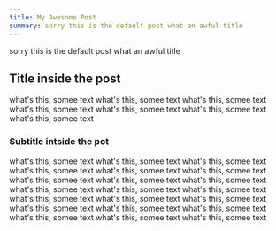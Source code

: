 ```yaml
---
title: My Awesome Post
summary: sorry this is the default post what an awful title
---
```


sorry this is the default post what an awful title

## Title inside the post

what's this, somee text what's this, somee text what's this, somee text what's this, somee text what's this, somee text what's this, somee text what's this, somee text

### Subtitle intside the pot

what's this, somee text what's this, somee text what's this, somee text what's this, somee text what's this, somee text what's this, somee text what's this, somee text what's this, somee text what's this, somee text what's this, somee text what's this, somee text what's this, somee text what's this, somee text what's this, somee text what's this, somee text what's this, somee text what's this, somee text what's this, somee text what's this, somee text what's this, somee text what's this, somee text
